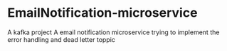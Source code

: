 # EmailNotification-microservice

A kafka project
A email notification microservice
trying to implement the error handling and dead letter toppic
